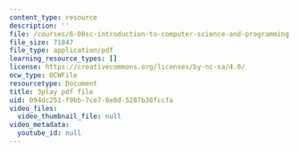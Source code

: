 ```yaml
---
content_type: resource
description: ''
file: /courses/6-00sc-introduction-to-computer-science-and-programming-spring-2011/094dc251f9bb7ce78e8d5287b38fccfa_nx6NnzIGrKE.pdf
file_size: 71847
file_type: application/pdf
learning_resource_types: []
license: https://creativecommons.org/licenses/by-nc-sa/4.0/
ocw_type: OCWFile
resourcetype: Document
title: 3play pdf file
uid: 094dc251-f9bb-7ce7-8e8d-5287b38fccfa
video_files:
  video_thumbnail_file: null
video_metadata:
  youtube_id: null
---
```

